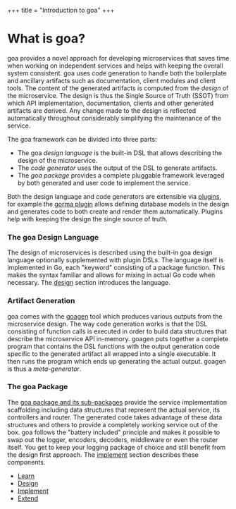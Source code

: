 +++
title = "Introduction to goa"
+++

# What is goa?

goa provides a novel approach for developing microservices that saves time when working on
independent services and helps with keeping the overall system consistent. goa uses code generation
to handle both the boilerplate and ancillary artifacts such as documentation, client modules and
client tools. The content of the generated artifacts is computed from the *design* of the
microservice. The design is thus the Single Source of Truth (SSOT) from which API implementation,
documentation, clients and other generated artifacts are derived. Any change made to the design is
reflected automatically throughout considerably simplifying the maintenance of the service.

The goa framework can be divided into three parts:

* The goa *design language* is the built-in DSL that allows describing the design of the
  microservice.
* The *code generator* uses the output of the DSL to generate artifacts.
* The *goa package* provides a complete pluggable framework leveraged by both generated and user
  code to implement the service.

Both the design language and code generators are extensible via [plugins](/extend/), for example
the [gorma plugin](/extend/gorma/) allows defining database models in the design and generates
code to both create and render them automatically. Plugins help with keeping the design the single
source of truth.

### The goa Design Language

The design of microservices is described using the built-in goa design language optionally
supplemented with plugin DSLs. The language itself is implemented in Go, each "keyword" consisting
of a package function. This makes the syntax familiar and allows for mixing in actual Go code when
necessary. The [design](/design/) section introduces the language.

### Artifact Generation

goa comes with the [goagen](/implement/goagen/) tool which produces various outputs from the
microservice design. The way code generation works is that the DSL consisting of function calls is
executed in order to build data structures that describe the microservice API in-memory. goagen puts
together a complete program that contains the DSL functions with the output generation code specific
to the generated artifact all wrapped into a single executable. It then runs the program which ends
up generating the actual output. goagen is thus a *meta-generator*.

### The goa Package

The [goa package and its sub-packages](/reference/) provide the service implementation scaffolding
including data structures that represent the actual service, its controllers and router. The
generated code takes advantage of these data structures and others to provide a completely working
service out of the box. goa follows the "battery included" principle and makes it possible to swap
out the logger, encoders, decoders, middleware or even the router itself. You get to keep your
logging package of choice and still benefit from the design first approach. The
[implement](/implement/) section describes these components.

<ul>
<li><a href="learn">Learn</a></li>
<li><a href="design">Design</a></li>
<li><a href="implement">Implement</a></li>
<li><a href="extend">Extend</a></li>
</ul>
